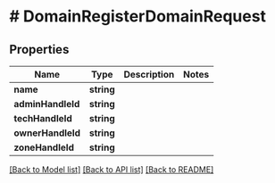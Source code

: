 # # DomainRegisterDomainRequest

## Properties

Name | Type | Description | Notes
------------ | ------------- | ------------- | -------------
**name** | **string** |  |
**adminHandleId** | **string** |  |
**techHandleId** | **string** |  |
**ownerHandleId** | **string** |  |
**zoneHandleId** | **string** |  |

[[Back to Model list]](../../README.md#models) [[Back to API list]](../../README.md#endpoints) [[Back to README]](../../README.md)
